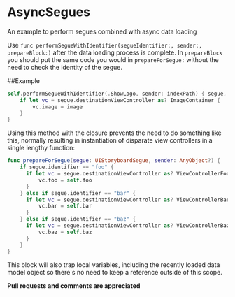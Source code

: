 # AsyncSegues
An example to perform segues combined with async data loading

Use `func performSegueWithIdentifier(segueIdentifier:, sender:, prepareBlock:)` after the data loading process is complete. In `prepareBlock` you should put the same code you would in `prepareForSegue:` without the need to check the identity of the segue.

##Example

```swift
self.performSegueWithIdentifier(.ShowLogo, sender: indexPath) { segue, sender in
    if let vc = segue.destinationViewController as? ImageContainer {
        vc.image = image
    }
}
```

Using this method with the closure prevents the need to do something like this, normally resulting in instantiation of disparate view controllers in a single lengthy function:

```swift
func prepareForSegue(segue: UIStoryboardSegue, sender: AnyObject?) {
    if segue.identifier == "foo" {
      if let vc = segue.destinationViewController as? ViewControllerFoo {
          vc.foo = self.foo
      }
    } else if segue.identifier == "bar" {
      if let vc = segue.destinationViewController as? ViewControllerBar {
          vc.bar = self.bar
      }
    } else if segue.identifier == "baz" {
      if let vc = segue.destinationViewController as? ViewControllerBaz {
          vc.baz = self.baz
      }
    }
}

```

This block will also trap local variables, including the recently loaded data model object so there's no need to keep a reference outside of this scope.

__Pull requests and comments are appreciated__
